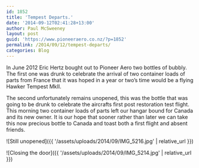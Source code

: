 ```yaml
---
id: 1852
title: 'Tempest Departs.'
date: '2014-09-12T02:41:28+13:00'
author: Paul McSweeney
layout: post
guid: 'https://www.pioneeraero.co.nz/?p=1852'
permalink: /2014/09/12/tempest-departs/
categories: Blog
---
```


In June 2012 Eric Hertz bought out to Pioneer Aero two bottles of bubbly. The first one was drunk to celebrate the arrival of two container loads of parts from France that it was hoped in a year or two’s time would be a flying Hawker Tempest MkII.

The second unfortunately remains unopened, this was the bottle that was going to be drunk to celebrate the aircrafts first post restoration test flight. This morning two container loads of parts left our hangar bound for Canada and its new owner. It is our hope that sooner rather than later we can take this now precious bottle to Canada and toast both a first flight and absent friends.

![Still unopened]({{ '/assets/uploads/2014/09/IMG_5216.jpg' | relative_url }})

![Closing the door]({{ '/assets/uploads/2014/09/IMG_5214.jpg' | relative_url }})

